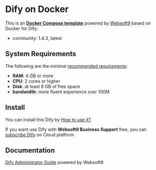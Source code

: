 # Dify on Docker  

This is an **[Docker Compose template](https://github.com/Websoft9/docker-library)** powered by [Websoft9](https://www.websoft9.com) based on Docker for Dify:


 - community:  1.4.3, latest


## System Requirements

The following are the minimal [recommended requirements](https://dify.ai):

* **RAM**: 4 GB or more
* **CPU**: 2 cores or higher
* **Disk**: at least 8 GB of free space
* **bandwidth**: more fluent experience over 100M  

## Install

You can install this Dify by [How to use it?](https://github.com/Websoft9/docker-library#how-to-use-it).   

If you want use Dify with **Websoft9 Business Support** free, you can [subscribe Dify](https://www.websoft9.com/apps) on Cloud platform

## Documentation

[Dify Administrator Guide](https://support.websoft9.com/docs/dify) powered by Websoft9
